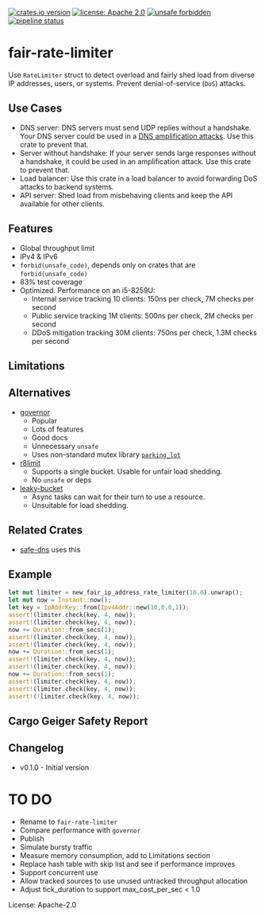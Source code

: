 [![crates.io version](https://img.shields.io/crates/v/fair-rate-limiter.svg)](https://crates.io/crates/fair-rate-limiter)
[![license: Apache 2.0](https://gitlab.com/leonhard-llc/ops/-/raw/main/license-apache-2.0.svg)](https://gitlab.com/leonhard-llc/ops/-/raw/main/fair-rate-limiter/LICENSE)
[![unsafe forbidden](https://gitlab.com/leonhard-llc/ops/-/raw/main/unsafe-forbidden.svg)](https://github.com/rust-secure-code/safety-dance/)
[![pipeline status](https://gitlab.com/leonhard-llc/ops/badges/main/pipeline.svg)](https://gitlab.com/leonhard-llc/ops/-/pipelines)

# fair-rate-limiter

Use `RateLimiter` struct to detect overload and
fairly shed load from diverse IP addresses, users, or systems.
Prevent denial-of-service (`DoS`) attacks.

## Use Cases
- DNS server: DNS servers must send UDP replies without a handshake.
  Your DNS server could be used in a
  [DNS amplification attacks](https://www.cisa.gov/uscert/ncas/alerts/TA13-088A).
  Use this crate to prevent that.
- Server without handshake: If your server sends large responses without a handshake,
  it could be used in an amplification attack.  Use this crate to prevent that.
- Load balancer: Use this crate in a load balancer to avoid forwarding DoS attacks to
  backend systems.
- API server: Shed load from misbehaving clients
  and keep the API available for other clients.

## Features
- Global throughput limit
- IPv4 & IPv6
- `forbid(unsafe_code)`, depends only on crates that are `forbid(unsafe_code)`
- 83% test coverage
- Optimized.  Performance on an i5-8259U:
  - Internal service tracking 10 clients: 150ns per check, 7M checks per second
  - Public service tracking 1M clients: 500ns per check, 2M checks per second
  - DDoS mitigation tracking 30M clients: 750ns per check, 1.3M checks per second

## Limitations

## Alternatives
- [governor](https://crates.io/crates/governor)
  - Popular
  - Lots of features
  - Good docs
  - Unnecessary `unsafe`
  - Uses non-standard mutex library [`parking_lot`](https://crates.io/crates/parking_lot)
- [r8limit](https://crates.io/crates/r8limit)
  - Supports a single bucket.  Usable for unfair load shedding.
  - No `unsafe` or deps
- [leaky-bucket](https://crates.io/crates/leaky-bucket)
  - Async tasks can wait for their turn to use a resource.
  - Unsuitable for load shedding.

## Related Crates
- [safe-dns](https://crates.io/crates/safe-dns) uses this

## Example
```rust
let mut limiter = new_fair_ip_address_rate_limiter(10.0).unwrap();
let mut now = Instant::now();
let key = IpAddrKey::from(Ipv4Addr::new(10,0,0,1));
assert!(limiter.check(key, 4, now));
assert!(limiter.check(key, 4, now));
now += Duration::from_secs(1);
assert!(limiter.check(key, 4, now));
assert!(limiter.check(key, 4, now));
now += Duration::from_secs(1);
assert!(limiter.check(key, 4, now));
assert!(limiter.check(key, 4, now));
now += Duration::from_secs(1);
assert!(limiter.check(key, 4, now));
assert!(limiter.check(key, 4, now));
assert!(!limiter.check(key, 4, now));
```

## Cargo Geiger Safety Report

## Changelog
- v0.1.0 - Initial version

# TO DO
- Rename to `fair-rate-limiter`
- Compare performance with `governor`
- Publish
- Simulate bursty traffic
- Measure memory consumption, add to Limitations section
- Replace hash table with skip list and see if performance improves
- Support concurrent use
- Allow tracked sources to use unused untracked throughput allocation
- Adjust tick_duration to support max_cost_per_sec < 1.0

License: Apache-2.0

